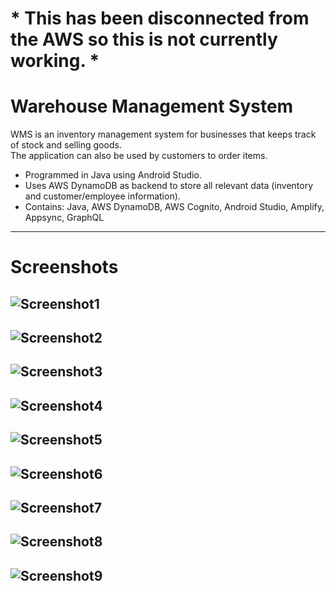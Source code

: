 # * This has been disconnected from the AWS so this is not currently working. *
# Warehouse Management System
WMS is an inventory management system for businesses that keeps track of stock and selling goods.  
The application can also be used by customers to order items.
  - Programmed in Java using Android Studio.
  - Uses AWS DynamoDB as backend to store all relevant data (inventory and customer/employee
information).
  - Contains: Java, AWS DynamoDB, AWS Cognito, Android Studio, Amplify, Appsync, GraphQL  
-----
# Screenshots
![Screenshot1](https://user-images.githubusercontent.com/63819456/148456123-bbafacbd-91ad-4f4c-b3ac-67e032f1c9e1.PNG)  
-----
![Screenshot2](https://user-images.githubusercontent.com/63819456/148456128-22439fc5-cfc2-4157-8563-e1388fb999de.PNG)  
-----
![Screenshot3](https://user-images.githubusercontent.com/63819456/148456133-8f98b0a6-6178-4c7a-a5aa-43ec78a295ba.PNG)  
-----
![Screenshot4](https://user-images.githubusercontent.com/63819456/148456138-8090c739-b3c8-4248-9612-7c7ff3e410d1.PNG)  
-----
![Screenshot5](https://user-images.githubusercontent.com/63819456/148456143-86f3facf-1fe6-4cab-a4d1-1e8836445705.PNG)  
-----
![Screenshot6](https://user-images.githubusercontent.com/63819456/148456144-0cab7f3a-32a8-4fd8-81de-d233be827c01.PNG)  
-----
![Screenshot7](https://user-images.githubusercontent.com/63819456/148456146-34dd6485-0d59-45de-81e6-597038a23a34.PNG)  
-----
![Screenshot8](https://user-images.githubusercontent.com/63819456/148456152-5c47c5ac-f158-4c58-9e52-a9302d6cfdb8.PNG)  
-----
![Screenshot9](https://user-images.githubusercontent.com/63819456/148456367-dc5dbc54-cb48-49a2-822f-c6042fbda83c.PNG)  
-----


